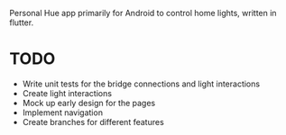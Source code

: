 Personal Hue app primarily for Android to control home lights, written in flutter.

# TODO
- Write unit tests for the bridge connections and light interactions
- Create light interactions
- Mock up early design for the pages
- Implement navigation
- Create branches for different features